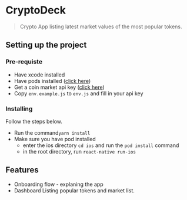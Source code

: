 # CryptoDeck
> Crypto App listing latest market values of the most popular tokens.

## Setting up the project

### Pre-requiste
- Have xcode installed
- Have pods installed ([click here](https://cocoapods.org/))
- Get a coin market api key ([click here](https://pro.coinmarketcap.com/account))
- Copy `env.example.js` to `env.js` and fill in your api key

### Installing 
Follow the steps below.
- Run the command`yarn install`
- Make sure you have pod installed
  - enter the ios directory `cd ios` and run the `pod install` command
  - in the root directory, run `react-native run-ios`

## Features
- Onboarding flow - explaning the app
- Dashboard Listing popular tokens and market list.
